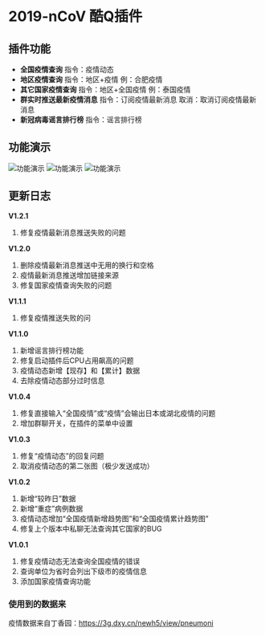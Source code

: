 # 2019-nCoV 酷Q插件
## 插件功能

- **全国疫情查询**
  指令：疫情动态
- **地区疫情查询**
  指令：地区+疫情 例：合肥疫情
- **其它国家疫情查询**
  指令：地区+全国疫情 例：泰国疫情
- **群实时推送最新疫情消息**
  指令：订阅疫情最新消息 取消：取消订阅疫情最新消息
- **新冠病毒谣言排行榜**
  指令：谣言排行榜

## 功能演示
![功能演示][1]
![功能演示][2]
![功能演示][3]

## 更新日志
**V1.2.1**
1. 修复疫情最新消息推送失败的问题

**V1.2.0**
1. 删除疫情最新消息推送中无用的换行和空格
2. 疫情最新消息推送增加链接来源
3. 修复国家疫情查询失败的问题

**V1.1.1**
1. 修复疫情推送失败的问

**V1.1.0**
1. 新增谣言排行榜功能
2. 修复启动插件后CPU占用飙高的问题
3. 疫情动态新增【现存】和【累计】数据
4. 去除疫情动态部分过时信息

**V1.0.4**
1. 修复直接输入“全国疫情”或“疫情”会输出日本或湖北疫情的问题
2. 增加群聊开关，在插件的菜单中设置

**V1.0.3**
1. 修复“疫情动态”的回复问题
2. 取消疫情动态的第二张图（极少发送成功）

**V1.0.2**
1. 新增“较昨日”数据
2. 新增“重症”病例数据
3. 疫情动态增加“全国疫情新增趋势图”和“全国疫情累计趋势图”
4. 修复上个版本中私聊无法查询其它国家的BUG

**V1.0.1**
1. 修复疫情动态无法查询全国疫情的错误
2. 查询单位为省时会列出下级市的疫情信息
3. 添加国家疫情查询功能

### 使用到的数据来
疫情数据来自丁香园：https://3g.dxy.cn/newh5/view/pneumoni


[1]:Image/4522965.jpg
[2]:Image/1163417674.jpg
[3]:Image/2432705284.jpg
